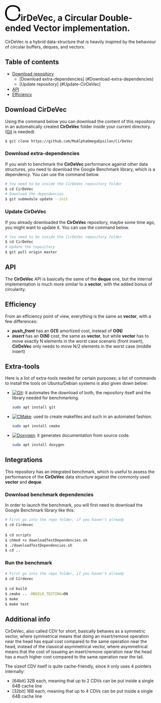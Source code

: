 # <img src="https://github.com//MuAlphaOmegaEpsilon/CirDeVec/blob/master/extra/C.png?raw=true" height="52" alt="C" title="">irDeVec, a **Cir**cular **D**ouble-**e**nded **Vec**tor implementation. 

CirDeVec is a hybrid data-structure that is heavily inspired by the behaviour of circular buffers, deques, and vectors.

## Table of contents
- [Download repository](#Download-Cirdevec)
  * [Download extra-dependencies] (#Download-extra-dependencies)
  * [Update repository] (#Update-CirDeVec) 
- [API](#API)
- [Efficiency](#Efficiency)

## Download CirDeVec

Using the command below you can download the content of this repository in an automatically created  **CirDeVec** folder inside your current directory. ([Git](#Extra-tools) is needed)

```bash
$ git clone https://github.com/MuAlphaOmegaEpsilon/CirDeVec
```
### Download extra-dependencies

If you wish to benchmark the **CirDeVec** performance against other data structures, you need to download the Google Benchmark library, which is a dependency. You can use the command below.

```bash
# You need to be inside the CirDeVec repository folder
$ cd CirDeVec
# Download the dependencies
$ git submodule update --init
```

### Update CirDeVec

If you already downloaded the **CirDeVec** repository, maybe some time ago, you might want to update it. You can use the command below.

```bash
# You need to be inside the CirDeVec repository folder
$ cd CirDeVec
# Update the repository
$ git pull origin master
```

## API

The **CirDeVec** API is basically the same of the **deque** one, but the internal implementation is much more similar to a **vector**, with the added bonus of circularity. 



## Efficiency
From an efficiency point of view, everything is the same as **vector**, with a few differences:
* ***push_front*** has an **O(1)** amortized cost, instead of **O(N)**
* ***insert*** has an **O(N)** cost, the same as **vector**, but while **vector** has to move exactly N elements in the worst case scenario (front insert), **CirDeVec** only needs to move N/2 elements in the worst case (middle insert)



## Extra-tools

Here is a list of extra-tools needed for certain purposes; a list of commands to install the tools on Ubuntu/Debian systems is also given down below:

* [<img src="https://git-scm.com/images/logo@2x.png" height="52" alt="Git" title="https://git-scm.com/">](https://git-scm.com/): it automates the download of both, the repository itself and the library needed for benchmarking.
  ```bash
  sudo apt install git
  ```
* [<img src="https://cmake.org/wp-content/uploads/2014/06/cmake_logo-main.png" height="70" alt="CMake" title="https://cmake.org/">](https://cmake.org/): used to create makefiles and such in an automated fashion.
  ```bash
  sudo apt install cmake
  ```
* [<img src="http://www.stack.nl/~dimitri/doxygen/images/doxygen.png" height="52" alt="Doxygen" title="http://www.doxygen.org/">](http://www.doxygen.org/): it generates documentation from source code.
  ```bash
  sudo apt install doxygen
  ```






## Integrations

This repository has an integrated benchmark, which is useful to assess the performance of the **CirDeVec** data structure against the commonly used **vector** and **deque**.

### Download benchmark dependencies

In order to launch the benchmark, you will first need to download the Google Benchmark library like this:

```bash
# First go into the repo folder, if you haven't already
$ cd Cirdevec

$ cd scripts
$ chmod +x downloadTestDependencies.sh
$ ./downloadTestDependencies.sh
$ cd ..
```

### Run the benchmark



```bash
# First go into the repo folder, if you haven't already
$ cd Cirdevec

$ cd build
$ cmake .. -DBUILD_TESTING=ON
$ make
$ make test
```




## Additional info

CirDeVec, also called CDV for short, basically behaves as a symmetric vector, where symmetrical means that doing an insert/remove operation near the head has equal cost compared to the same operation near the head, instead of the classical asymmetrical vector, where asymmetrical means that the cost of issueing an insert/remove operation near the head has a much higher cost compared to the same operation near the tail. 

The sizeof CDV itself is quite cache-friendly, since it only uses 4 pointers internally:
* [64bit] 32B each, meaning that up to 2 CDVs can be put inside a single 64B cache line
* [32bit] 16B each, meaning that up to 4 CDVs can be put inside a single 64B cache line